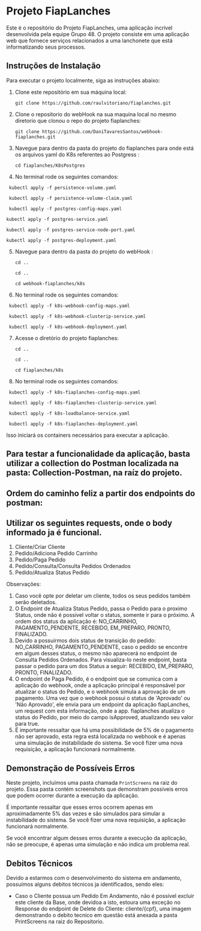 # Projeto FiapLanches

Este é o repositório do Projeto FiapLanches, uma aplicação incrível desenvolvida pela equipe Grupo 48. O projeto consiste em uma aplicação web que fornece serviços relacionados a uma lanchonete que está informatizando seus processos.

## Instruções de Instalação

Para executar o projeto localmente, siga as instruções abaixo:

1. Clone este repositório em sua máquina local:

   ```shell
   git clone https://github.com/raulvitoriano/fiaplanches.git
   ```

2. Clone o repositorio do webHook na sua maquina local no mesmo diretorio que clonou o repo do projeto fiaplanches:

   ```shell
   git clone https://github.com/DaniTavaresSantos/webhook-fiaplanches.git
   ```   

3. Navegue para dentro da pasta do projeto do fiaplanches para onde está os arquivos yaml do K8s referentes ao Postgress :

   ```shell
   cd fiaplanches/K8sPostgres
   ```

4. No terminal rode os seguintes comandos:

  ```shell
   kubectl apply -f persistence-volume.yaml
   ```
  ```shell
   kubectl apply -f persistence-volume-claim.yaml
   ```
  ```shell
   kubectl apply -f postgres-config-maps.yaml
   ```
   ```shell
   kubectl apply -f postgres-service.yaml
   ```
   ```shell
   kubectl apply -f postgres-service-node-port.yaml
   ```
   ```shell
   kubectl apply -f postgres-deployment.yaml
   ```

5. Navegue para dentro da pasta do projeto do webHook :

   ```shell
   cd ..
   ```
   
   ```shell
   cd ..
   ```
   ```shell
   cd webhook-fiaplanches/k8s
   ```

6. No terminal rode os seguintes comandos:

  ```shell
   kubectl apply -f k8s-webhook-config-maps.yaml
   ```
  ```shell
   kubectl apply -f k8s-webhook-clusterip-service.yaml
   ```
  ```shell
   kubectl apply -f k8s-webhook-deployment.yaml
   ```

7. Acesse o diretório do projeto fiaplanches:

   ```shell
   cd ..
   ```
   
   ```shell
   cd ..
   ```

   ```shell
   cd fiaplanches/k8s
   ```

8. No terminal rode os seguintes comandos:

  ```shell
   kubectl apply -f k8s-fiaplanches-config-maps.yaml
   ```
  ```shell
   kubectl apply -f k8s-fiaplanches-clusterip-service.yaml
   ```
  ```shell
   kubectl apply -f k8s-loadbalance-service.yaml
   ```
  ```shell
   kubectl apply -f k8s-fiaplanches-deployment.yaml
   ```

Isso iniciará os containers necessários para executar a aplicação.

## Para testar a funcionalidade da aplicação, basta utilizar a collection do Postman localizada na pasta: Collection-Postman, na raíz do projeto.

## Ordem do caminho feliz a partir dos endpoints do postman:

## Utilizar os seguintes requests, onde o body informado ja é funcional.
1. Cliente/Criar Cliente
2. Pedido/Adiciona Pedido Carrinho
3. Pedido/Paga Pedido
4. Pedido/Consulta/Consulta Pedidos Ordenados
5. Pedido/Atualiza Status Pedido

Observações:
   1. Caso você opte por deletar um cliente, todos os seus pedidos também serão deletados.
   2. O Endpoint de Atualiza Status Pedido, passa o Pedido para o proximo Status, onde não é possivel voltar o status, somente ir para o próximo. A ordem dos status da aplicação é: NO_CARRINHO, PAGAMENTO_PENDENTE, RECEBIDO, EM_PREPARO, PRONTO, FINALIZADO.
   3. Devido a possuírmos dois status de transição do pedido: NO_CARRINHO, PAGAMENTO_PENDENTE, caso o pedido se encontre em algum desses status, o mesmo não aparecerá no endpoint de Consulta Pedidos Ordenados. Para visualiza-lo neste endpoint, basta passar o pedido para um dos Status a seguir: RECEBIDO, EM_PREPARO, PRONTO, FINALIZADO.
   4. O endpoint de Paga Pedido, é o endpoint que se comunica com a aplicação do webhook, onde a aplicação principal é responsável por atualizar o status do Pedido, e o webhook simula a aprovação de um pagamento. Uma vez que o webhook possui o status de 'Aprovado' ou 'Não Aprovado', ele envia para um endpoint da aplicação fiapLanches, um request com esta informação, onde a app. fiaplanches atualiza o status do Pedido, por meio do campo isApproved, atualizando seu valor para true.
   5. É importante ressaltar que há uma possibilidade de 5% de o pagamento não ser aprovado, esta regra está localizada no webhook e é apenas uma simulação de instabilidade do sistema. Se você fizer uma nova requisição, a aplicação funcionará normalmente.

## Demonstração de Possíveis Erros

Neste projeto, incluímos uma pasta chamada `PrintScreens` na raiz do projeto. Essa pasta contém screenshots que demonstram possíveis erros que podem ocorrer durante a execução da aplicação.

É importante ressaltar que esses erros ocorrem apenas em aproximadamente 5% das vezes e são simulados para simular a instabilidade do sistema. Se você fizer uma nova requisição, a aplicação funcionará normalmente.

Se você encontrar algum desses erros durante a execução da aplicação, não se preocupe, é apenas uma simulação e não indica um problema real.

## Debitos Técnicos

Devido a estarmos com o desenvolvimento do sistema em andamento, possuímos alguns debitos técnicos ja identificados, sendo eles:
- Caso o Cliente possua um Pedido Em Andamento, não é possivel excluir este cliente da Base, onde devidoa a isto, estoura uma exceção no Response do endpoint de Delete do Cliente: cliente/{cpf}, uma imagem demonstrando o debito tecnico em questão está anexada a pasta PrintScreens na raiz do Repositorio.

